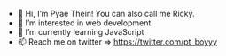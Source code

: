 - 👋 Hi, I’m Pyae Thein! You can also call me Ricky.
- 👀 I’m interested in web development.
- 🌱 I’m currently learning JavaScript
- 📫 Reach me on twitter => https://twitter.com/pt_boyyy

<!---
pyaetheiN/pyaetheiN is a ✨ special ✨ repository because its `README.md` (this file) appears on your GitHub profile.
You can click the Preview link to take a look at your changes.
--->
